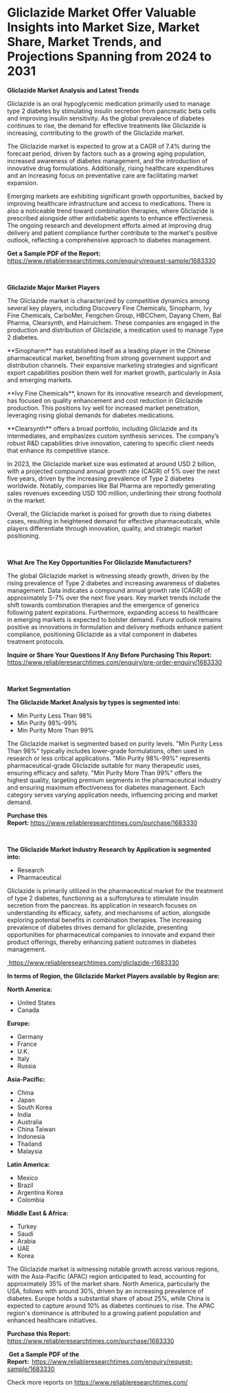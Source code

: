 <p><h1>Gliclazide Market Offer Valuable Insights into Market Size, Market Share, Market Trends, and Projections Spanning from 2024 to 2031</h1></p><p><strong>Gliclazide Market Analysis and Latest Trends</strong></p>
<p><p>Gliclazide is an oral hypoglycemic medication primarily used to manage type 2 diabetes by stimulating insulin secretion from pancreatic beta cells and improving insulin sensitivity. As the global prevalence of diabetes continues to rise, the demand for effective treatments like Gliclazide is increasing, contributing to the growth of the Gliclazide market.</p><p>The Gliclazide market is expected to grow at a CAGR of 7.4% during the forecast period, driven by factors such as a growing aging population, increased awareness of diabetes management, and the introduction of innovative drug formulations. Additionally, rising healthcare expenditures and an increasing focus on preventative care are facilitating market expansion. </p><p>Emerging markets are exhibiting significant growth opportunities, backed by improving healthcare infrastructure and access to medications. There is also a noticeable trend toward combination therapies, where Gliclazide is prescribed alongside other antidiabetic agents to enhance effectiveness. The ongoing research and development efforts aimed at improving drug delivery and patient compliance further contribute to the market's positive outlook, reflecting a comprehensive approach to diabetes management.</p></p>
<p><strong>Get a Sample PDF of the Report:&nbsp;</strong> <a href="https://www.reliableresearchtimes.com/enquiry/request-sample/1683330?utm_campaign=1940&utm_medium=2&utm_source=Github&utm_content=ia&utm_term=30122024&utm_id=gliclazide">https://www.reliableresearchtimes.com/enquiry/request-sample/1683330</a></p>
<p>&nbsp;</p>
<p><strong>Gliclazide Major Market Players</strong></p>
<p><p>The Gliclazide market is characterized by competitive dynamics among several key players, including Discovery Fine Chemicals, Sinopharm, Ivy Fine Chemicals, CarboMer, Fengchen Group, HBCChem, Dayang Chem, Bal Pharma, Clearsynth, and Hairuichem. These companies are engaged in the production and distribution of Gliclazide, a medication used to manage Type 2 diabetes.</p><p>**Sinopharm** has established itself as a leading player in the Chinese pharmaceutical market, benefiting from strong government support and distribution channels. Their expansive marketing strategies and significant export capabilities position them well for market growth, particularly in Asia and emerging markets.</p><p>**Ivy Fine Chemicals**, known for its innovative research and development, has focused on quality enhancement and cost reduction in Gliclazide production. This positions Ivy well for increased market penetration, leveraging rising global demands for diabetes medications.</p><p>**Clearsynth** offers a broad portfolio, including Gliclazide and its intermediates, and emphasizes custom synthesis services. The company’s robust R&D capabilities drive innovation, catering to specific client needs that enhance its competitive stance.</p><p>In 2023, the Gliclazide market size was estimated at around USD 2 billion, with a projected compound annual growth rate (CAGR) of 5% over the next five years, driven by the increasing prevalence of Type 2 diabetes worldwide. Notably, companies like Bal Pharma are reportedly generating sales revenues exceeding USD 100 million, underlining their strong foothold in the market.</p><p>Overall, the Gliclazide market is poised for growth due to rising diabetes cases, resulting in heightened demand for effective pharmaceuticals, while players differentiate through innovation, quality, and strategic market positioning.</p></p>
<p>&nbsp;</p>
<p><strong>What Are The Key Opportunities For Gliclazide Manufacturers?</strong></p>
<p><p>The global Gliclazide market is witnessing steady growth, driven by the rising prevalence of Type 2 diabetes and increasing awareness of diabetes management. Data indicates a compound annual growth rate (CAGR) of approximately 5-7% over the next five years. Key market trends include the shift towards combination therapies and the emergence of generics following patent expirations. Furthermore, expanding access to healthcare in emerging markets is expected to bolster demand. Future outlook remains positive as innovations in formulation and delivery methods enhance patient compliance, positioning Gliclazide as a vital component in diabetes treatment protocols.</p></p>
<p><strong>Inquire or Share Your Questions If Any Before Purchasing This Report:</strong> <a href="https://www.reliableresearchtimes.com/enquiry/pre-order-enquiry/1683330?utm_campaign=1940&utm_medium=2&utm_source=Github&utm_content=ia&utm_term=30122024&utm_id=gliclazide">https://www.reliableresearchtimes.com/enquiry/pre-order-enquiry/1683330</a></p>
<p>&nbsp;</p>
<p><strong>Market Segmentation</strong></p>
<p><strong>The Gliclazide Market Analysis by types is segmented into:</strong></p>
<p><ul><li>Min Purity Less Than 98%</li><li>Min Purity 98%-99%</li><li>Min Purity More Than 99%</li></ul></p>
<p><p>The Gliclazide market is segmented based on purity levels. "Min Purity Less Than 98%" typically includes lower-grade formulations, often used in research or less critical applications. "Min Purity 98%-99%" represents pharmaceutical-grade Gliclazide suitable for many therapeutic uses, ensuring efficacy and safety. "Min Purity More Than 99%" offers the highest quality, targeting premium segments in the pharmaceutical industry and ensuring maximum effectiveness for diabetes management. Each category serves varying application needs, influencing pricing and market demand.</p></p>
<p><strong>Purchase this Report:&nbsp;</strong><a href="https://www.reliableresearchtimes.com/purchase/1683330?utm_campaign=1940&utm_medium=2&utm_source=Github&utm_content=ia&utm_term=30122024&utm_id=gliclazide">https://www.reliableresearchtimes.com/purchase/1683330</a></p>
<p>&nbsp;</p>
<p><strong>The Gliclazide Market Industry Research by Application is segmented into:</strong></p>
<p><ul><li>Research</li><li>Pharmaceutical</li></ul></p>
<p><p>Gliclazide is primarily utilized in the pharmaceutical market for the treatment of type 2 diabetes, functioning as a sulfonylurea to stimulate insulin secretion from the pancreas. Its application in research focuses on understanding its efficacy, safety, and mechanisms of action, alongside exploring potential benefits in combination therapies. The increasing prevalence of diabetes drives demand for gliclazide, presenting opportunities for pharmaceutical companies to innovate and expand their product offerings, thereby enhancing patient outcomes in diabetes management.</p></p>
<p><a href="https://www.reliableresearchtimes.com/gliclazide-r1683330?utm_campaign=1940&utm_medium=2&utm_source=Github&utm_content=ia&utm_term=30122024&utm_id=gliclazide">&nbsp;https://www.reliableresearchtimes.com/gliclazide-r1683330</a></p>
<p><strong>In terms of Region, the Gliclazide Market Players available by Region are:</strong></p>
<p>
    <p> <strong> North America: </strong>
        <ul>
            <li>United States</li>
            <li>Canada</li>
        </ul>
        </p> 
    <p> <strong> Europe: </strong>
        <ul>
            <li>Germany</li>
            <li>France</li>
            <li>U.K.</li>
            <li>Italy</li>
            <li>Russia</li>
        </ul>
        </p> 
    <p> <strong> Asia-Pacific: </strong>
        <ul>
            <li>China</li>
            <li>Japan</li>
            <li>South Korea</li>
            <li>India</li>
            <li>Australia</li>
            <li>China Taiwan</li>
            <li>Indonesia</li>
            <li>Thailand</li>
            <li>Malaysia</li>
        </ul>
        </p> 
    <p> <strong> Latin America: </strong>
        <ul>
            <li>Mexico</li>
            <li>Brazil</li>
            <li>Argentina Korea</li>
            <li>Colombia</li>
        </ul>
        </p> 
    <p> <strong> Middle East & Africa: </strong>
        <ul>
            <li>Turkey</li>
            <li>Saudi</li>
            <li>Arabia</li>
            <li>UAE</li>
            <li>Korea</li>
        </ul>
    </p>
    </p>
<p><p>The Gliclazide market is witnessing notable growth across various regions, with the Asia-Pacific (APAC) region anticipated to lead, accounting for approximately 35% of the market share. North America, particularly the USA, follows with around 30%, driven by an increasing prevalence of diabetes. Europe holds a substantial share of about 25%, while China is expected to capture around 10% as diabetes continues to rise. The APAC region's dominance is attributed to a growing patient population and enhanced healthcare initiatives.</p></p>
<p><strong>Purchase this Report: </strong><a href="https://www.reliableresearchtimes.com/purchase/1683330?utm_campaign=1940&utm_medium=2&utm_source=Github&utm_content=ia&utm_term=30122024&utm_id=gliclazide">https://www.reliableresearchtimes.com/purchase/1683330</a></p>
<p>&nbsp;<strong>Get a Sample PDF of the Report:&nbsp;&nbsp;</strong><a href="https://www.reliableresearchtimes.com/enquiry/request-sample/1683330?utm_campaign=1940&utm_medium=2&utm_source=Github&utm_content=ia&utm_term=30122024&utm_id=gliclazide">https://www.reliableresearchtimes.com/enquiry/request-sample/1683330</a></p>
<p><strong></strong></p>
<p>Check more reports on <a href="https://www.reliableresearchtimes.com/?utm_campaign=1940&utm_medium=2&utm_source=Github&utm_content=ia&utm_term=30122024&utm_id=gliclazide">https://www.reliableresearchtimes.com/</a></p>